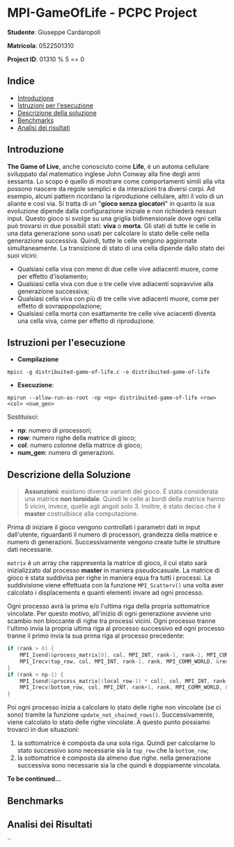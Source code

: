 # MPI-GameOfLife - PCPC Project
**Studente**: Giuseppe Cardaropoli

**Matricola**: 0522501310
 
**Project ID**: 01310 % 5 == 0

## Indice
* [Introduzione](#introduzione)
* [Istruzioni per l'esecuzione](#istruzioni-per-lesecuzione)
* [Descrizione della soluzione](#descrizione-della-soluzione)
* [Benchmarks](#benchmarks)
* [Analisi dei risultati](#analisi-dei-risultati)

## Introduzione
**The Game of Live**, anche conosciuto come **Life**, è un automa cellulare sviluppato dal matematico inglese John Conway alla fine degli anni sessanta. Lo scopo è quello di mostrare come comportamenti simili alla vita possono nascere da regole semplici e da interazioni tra diversi corpi. Ad esempio, alcuni pattern ricordano la riproduzione cellulare, altri il volo di un aliante e così via.
Si tratta di un "**gioco senza giocatori**" in quanto la sua evoluzione dipende dalla configurazione iniziale e non richiederà nessun input. Questo gioco si svolge su una griglia bidimensionale dove ogni cella può trovarsi in due possibili stati: **viva** o **morta**. Gli stati di tutte le celle in una data generazione sono usati per calcolare lo stato delle celle nella generazione successiva. Quindi, tutte le celle vengono aggiornate simultaneamente. La transizione di stato di una cella dipende dallo stato dei suoi vicini:
- Qualsiasi cella viva con meno di due celle vive adiacenti muore, come per effetto d'isolamento;
- Qualsiasi cella viva con due o tre celle vive adiacenti sopravvive alla generazione successiva;
- Qualsiasi cella viva con più di tre celle vive adiacenti muore, come per effetto di sovrappopolazione;
- Qualsiasi cella morta con esattamente tre celle vive aciacenti diventa una cella viva, come per effetto di riproduzione.

## Istruzioni per l'esecuzione
- **Compilazione**
```
mpicc -g distribuited-game-of-life.c -o distribuited-game-of-life
```
- **Esecuzione**: 
```
mpirun --allow-run-as-root -np <np> distribuited-game-of-life <row> <col> <num_gen>
```
Sostituisci:
- **np**: numero di processori;
- **row**: numero righe della matrice di gioco;
- **col**: numero colonne della matrice di gioco;
- **num_gen**: numero di generazioni.

## Descrizione della Soluzione
> **Assunzioni**: esistono diverse varianti del gioco. È stata considerata una matrice **non toroidale**. Quindi le celle ai bordi della matrice hanno 5 vicini, invece, quelle agli angoli solo 3. Inoltre, è stato deciso che il **master** costruibisce alla computazione.

Prima di iniziare il gioco vengono controllati i parametri dati in input dall'utente, riguardanti il numero di processori, grandezza della matrice e numero di generazioni. Successivamente vengono create tutte le strutture dati necessarie.

`matrix` è un array che rappresenta la matrice di gioco, il cui stato sarà inizializzato dal processo **master** in maniera pseudocasuale. La matrice di gioco è stata suddivisa per righe in maniera equa fra tutti i processi. La suddivisione viene effettuata con la funzione `MPI_Scatterv()` una volta aver calcolato i displacements e quanti elementi invare ad ogni processo.

Ogni processo avrà la prima e/o l'ultima riga della propria sottomatrice vincolate. Per questo motivo, all'inizio di ogni generazione avviene uno scambio non bloccante di righe tra processi vicini. Ogni processo tranne l'ultimo invia la propria ultima riga al processo successivo ed ogni processo tranne il primo invia la sua prima riga al processo precedente:
```c
if (rank > 0) {
	MPI_Isend(&process_matrix[0], col, MPI_INT, rank-1, rank-1, MPI_COMM_WORLD, &send_first_row);
	MPI_Irecv(top_row, col, MPI_INT, rank-1, rank, MPI_COMM_WORLD, &receive_prev_row);
}
if (rank < np-1) {
	MPI_Isend(&process_matrix[(local_row-1) * col], col, MPI_INT, rank+1, rank+1, MPI_COMM_WORLD, &send_last_row);
	MPI_Irecv(bottom_row, col, MPI_INT, rank+1, rank, MPI_COMM_WORLD, &receive_next_row);
}
```
Poi ogni processo inizia a calcolare lo stato delle righe non vincolate (se ci sono) tramite la funzione `update_not_chained_rows()`. Successivamente, viene calcolato lo stato delle righe vincolate. A questo punto possiamo trovarci in due situazioni:
1. la sottomatrice è composta da una sola riga. Quindi per calcolarne lo stato successivo sono necessarie sia la `top_row` che la `bottom_row`;
2. la sottomatrice è composta da almeno due righe. nella generazione successiva sono necessarie sia la che quindi è doppiamente vincolata.

**To be continued...**

## Benchmarks

## Analisi dei Risultati
``
